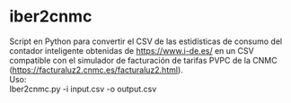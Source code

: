 # iber2cnmc
Script en Python para convertir el CSV de las estidísticas de consumo del contador inteligente obtenidas de https://www.i-de.es/ en un CSV compatible con el simulador de facturación de tarifas PVPC de la CNMC (https://facturaluz2.cnmc.es/facturaluz2.html).  
Uso:  
Iber2cnmc.py -i input.csv -o output.csv

